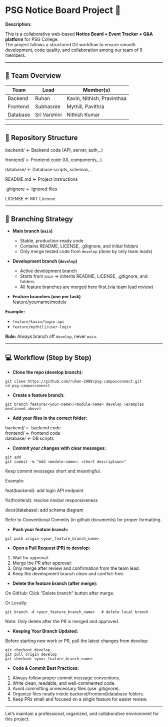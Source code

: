# PSG Notice Board Project 🏫

**Description:**  

This is a collaborative web-based **Notice Board + Event Tracker + Q&A platform** for PSG College.  
The project follows a structured Git workflow to ensure smooth development, code quality, and collaboration among our team of 9 members.

---

## 👥 Team Overview

| Team     | Lead          | Member(s)                        |
|----------|---------------|----------------------------------|
| Backend  | Ruhan         | Kavin, Nithish, Pravinthaa       |
| Frontend | Subhasree     | Mythili, Pavithra                |
| Database | Sri Varshini  | Nithish Kumar                    |


---

## 📁 Repository Structure

backend/ ← Backend code (API, server, auth,..)  

frontend/ ← Frontend code (UI, components,..)  

database/ ← Database scripts, schemas,..  

README.md ← Project instructions  

.gitignore ← Ignored files  

LICENSE ← MIT License


---

## 🌿 Branching Strategy

- **Main branch (`main`)**  
  - Stable, production-ready code  
  - Contains README, LICENSE, .gitignore, and initial folders  
  - Only merge tested code from `develop` (done by only team leads) 

- **Development branch (`develop`)**  
  - Active development branch  
  - Starts from `main` → inherits README, LICENSE, .gitignore, and folders  
  - All feature branches are merged here first.(via team lead review)

- **Feature branches (one per task)**  
feature/yourname/module


**Example:**  
- `feature/kavin/login-api`  
- `feature/mythili/user-login`  

**Rule:** Always branch off `develop`, never `main`.

---

## 💻 Workflow (Step by Step)

- **Clone the repo (develop branch):**

```
git clone https://github.com/ruhan-2908/psg-campusconnect.git
cd psg-campusconnect
```

 - **Create a feature branch:**
```
git branch feature/<your-name>/<module-name> develop (examples mentioned above)
```

 - **Add your files in the correct folder:**

backend/      ← backend code <br>
frontend/     ← frontend code <br>
database/     ← DB scripts <br>

 - **Commit your changes with clear messages:**
```
git add .
git commit -m "Add <module-name>: <short description>"
```

Keep commit messages short and meaningful.  

Example:  

feat(backend): add login API endpoint  

fix(frontend): resolve navbar responsiveness  

docs(database): add schema diagram  


Refer to Conventional Commits (in github documents) for proper formatting.

 - **Push your feature branch:**
```
git push origin <your_feature_branch_name>
```

 - **Open a Pull Request (PR) to develop:**
1) Wait for approval.
2) Merge the PR after approval:
3) Only merge after review and confirmation from the team lead.
4) Keep the development branch clean and conflict-free.

 - **Delete the feature branch (after merge):**

On GitHub: Click “Delete branch” button after merge.

Or Locally:
```
git branch -d <your_feature_branch_name>   # delete local branch
```
Note: Only delete after the PR is merged and approved.


 - **Keeping Your Branch Updated:**

Before starting new work or PR, pull the latest changes from develop:
```
git checkout develop
git pull origin develop
git checkout <your_feature_branch_name>
```

 - **Code & Commit Best Practices:**

1) Always follow proper commit message conventions.
2) Write clean, readable, and well-commented code.
3) Avoid committing unnecessary files (use .gitignore).
4) Organize files neatly inside backend/frontend/database folders.
5) Keep PRs small and focused on a single feature for easier review.

---

Let’s maintain a professional, organized, and collaborative environment for this project. 

